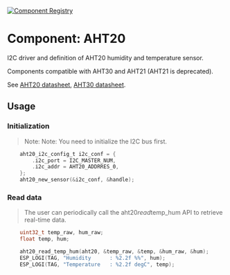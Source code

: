 [![Component Registry](https://components.espressif.com/components/espressif/aht20/badge.svg)](https://components.espressif.com/components/espressif/aht20)

# Component: AHT20
I2C driver and definition of AHT20 humidity and temperature sensor. 

Components compatible with AHT30 and AHT21 (AHT21 is deprecated).

See [AHT20 datasheet](http://www.aosong.com/en/products-32.html), [AHT30 datasheet](http://www.aosong.com/en/products-131.html).


## Usage

### Initialization
> Note: Note: You need to initialize the I2C bus first.
```c
    aht20_i2c_config_t i2c_conf = {
        .i2c_port = I2C_MASTER_NUM,
        .i2c_addr = AHT20_ADDRRES_0,
    };
    aht20_new_sensor(&i2c_conf, &handle);
```

### Read data
> The user can periodically call the aht20*read*temp_hum API to retrieve real-time data.
```c
    uint32_t temp_raw, hum_raw;
    float temp, hum;

    aht20_read_temp_hum(aht20, &temp_raw, &temp, &hum_raw, &hum);
    ESP_LOGI(TAG, "Humidity      : %2.2f %%", hum);
    ESP_LOGI(TAG, "Temperature   : %2.2f degC", temp);
```